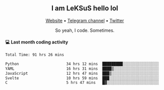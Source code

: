 <h2 align="center">I am LeKSuS hello lol</h2>
<div align="center">
  <a href="https://leksus.net">Website</a> •
  <a href="https://t.me/leksus_was_here">Telegram channel</a> •
  <a href="https://twitter.com/___LeKSuS___">Twitter</a>
</div>
<p align="center">So yeah, I code. Sometimes.</p>

#### :computer: Last month coding activity
<!--START_SECTION:waka-->

```txt
Total Time: 91 hrs 26 mins

Python                     34 hrs 12 mins  █████████░░░░░░░░░░░░░░░░   36.00 %
YAML                       16 hrs 31 mins  ████▒░░░░░░░░░░░░░░░░░░░░   17.39 %
JavaScript                 12 hrs 47 mins  ███▒░░░░░░░░░░░░░░░░░░░░░   13.46 %
Svelte                     10 hrs 59 mins  ███░░░░░░░░░░░░░░░░░░░░░░   11.57 %
C                          5 hrs 47 mins   █▓░░░░░░░░░░░░░░░░░░░░░░░   06.09 %
```

<!--END_SECTION:waka-->

<!-- flag{4_l0t_0f_1nter35t1ng_th1ng5_4r3_1n_publ1c_d0m41n} -->
